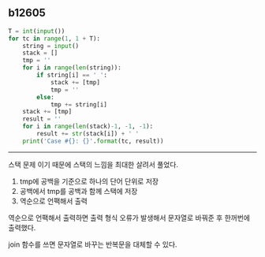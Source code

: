 ## b12605

```python
T = int(input())
for tc in range(1, 1 + T):
    string = input()
    stack = []
    tmp = ''
    for i in range(len(string)):
        if string[i] == ' ':
            stack += [tmp]
            tmp = ''
        else:
            tmp += string[i]
    stack += [tmp]
    result = ''
    for i in range(len(stack)-1, -1, -1):
        result += str(stack[i]) + ' '
    print('Case #{}: {}'.format(tc, result))
```
---
스택 문제 이기 때문에 스택의 느낌을 최대한 살려서 풀었다.

1. tmp에 공백을 기준으로 하나의 단어 단위로 저장
2. 공백에서 tmp를 공백과 함께 스택에 저장
3. 역순으로 언팩해서 출력

역순으로 언팩해서 출력하면 출력 형식 오류가 발생해서 문자열로 바꿔준 후 한꺼번에 출력했다.

join 함수를 쓰면 문자열로 바꾸는 반복문을 대체할 수 있다.
